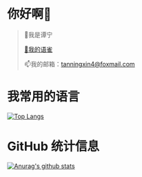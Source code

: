 # 你好啊👋
> 💞️我是谭宁
> 
> [👀我的语雀](https://www.yuque.com/tanning/epv4c9)
> 
> 📫我的邮箱：tanningxin4@foxmail.com


# 我常用的语言
[![Top Langs](https://github-readme-stats.vercel.app/api/top-langs/?username=en-o)](https://github.com/anuraghazra/github-readme-stats)

#  GitHub 统计信息
[![Anurag's github stats](https://github-readme-stats.vercel.app/api?username=en-o)](https://github.com/anuraghazra/github-readme-stats)
